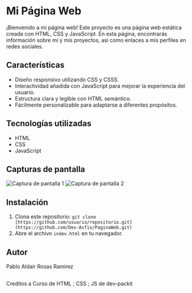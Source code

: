 # Mi Página Web

¡Bienvenido a mi página web! Este proyecto es una página web estática creada con HTML, CSS y JavaScript. En esta página, encontrarás información sobre mí y mis proyectos, así como enlaces a mis perfiles en redes sociales.

## Características

- Diseño responsivo utilizando CSS y CSSS.
- Interactividad añadida con JavaScript para mejorar la experiencia del usuario.
- Estructura clara y legible con HTML semántico.
- Fácilmente personalizable para adaptarse a diferentes propósitos.

## Tecnologías utilizadas

- HTML
- CSS
- JavaScript

## Capturas de pantalla

![Captura de pantalla 1](screenshots/screenshot1.png)
![Captura de pantalla 2](screenshots/screenshot2.png)

## Instalación

1. Clona este repositorio: `git clone [https://github.com/usuario/repositorio.git](https://github.com/Dev-Asfix/PaginaWeb.git)`
2. Abre el archivo `index.html` en tu navegador.


## Autor

Pablo Aldair Rosas Ramirez

## 

Creditos a Curso de HTML ; CSS ; JS de dev-packit
